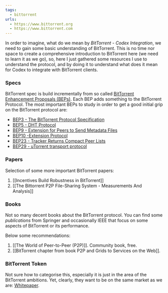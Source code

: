 ```yaml
---
tags:
  - bittorrent
urls:
  - https://www.bittorrent.org
  - https://www.bittorrent.com
---
```

In order to imagine, what do we mean by *BitTorrent - Codex Integration*, we need to gain some basic understanding of BitTorrent. This is no time nor space to create a comprehensive introduction to BitTorrent here (we need to learn it as we go), so, here I just gathered some resources I use to understand the protocol, and by doing it to understand what does it mean for Codex to integrate with BitTorrent clients.

### Specs

BitTorrent spec is build incrementally from so called [BitTorrent Enhancement Proposals (BEPs)](http://bittorrent.org/beps/bep_0000.html). Each BEP adds something to the BitTorrent Protocol. The most important BEPs to study in order to get a good initial grip on the BitTorrent protocol are:

- [BEP3 - The BitTorrent Protocol Specification](http://bittorrent.org/beps/bep_0003.html)
- [BEP5 - DHT Protocol](http://bittorrent.org/beps/bep_0005.html)
- [BEP9 - Extension for Peers to Send Metadata Files](http://bittorrent.org/beps/bep_0009.html)
- [BEP10 -Extension Protocol](http://bittorrent.org/beps/bep_0010.html)
- [BEP23 - Tracker Returns Compact Peer Lists](http://bittorrent.org/beps/bep_0023.html)
- [BEP29 - uTorrent transport protocol](http://bittorrent.org/beps/bep_0029.html)

### Papers

Selection of some more important BitTorrent papers:

1. [[Incentives Build Robustness in BitTorrent]]
2. [[The Bittorrent P2P File-Sharing System - Measurements And Analysis]]

### Books

Not so many decent books about the BitTorrent protocol. You can find some *publications* from Springer and occasionally IEEE that focus on some aspects of BitTorrent or its performance.

Below some recommendations:

1. [[The World of Peer-to-Peer (P2P)]]. Community book, free.
2. [[BitTorrent chapter from book P2P and Grids to Services on the Web]].


### BitTorrent Token

Not sure how to categorise this, especially it is just in the area of the BitTorrent ambitions. Yet, clearly, they want to be on the same market as we are: [Whitepaper](https://www.bittorrent.com/btt/btt-docs/BitTorrent_(BTT)_White_Paper_v0.8.7_Feb_2019.pdf).
